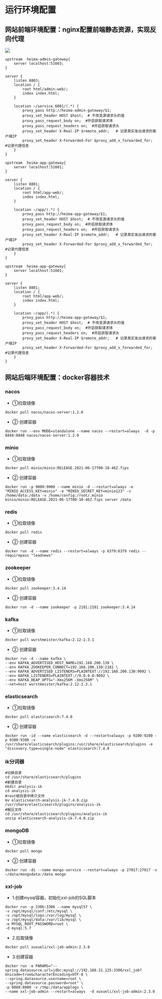 # 运行环境配置
## 网站前端环境配置：nginx配置前端静态资源，实现反向代理
![](/resources/nginx配置.png)

```shell
upstream  heima-admin-gateway{
    server localhost:51603;
}

server {
	listen 8803;
	location / {
		root html/admin-web/;
		index index.html;
	}
	
	location ~/service_6001/(.*) {
		proxy_pass http://heima-admin-gateway/$1;
		proxy_set_header HOST $host;  # 不改变源请求头的值
		proxy_pass_request_body on;  #开启获取请求体
		proxy_pass_request_headers on;  #开启获取请求头
		proxy_set_header X-Real-IP $remote_addr;   # 记录真实发出请求的客户端IP
		proxy_set_header X-Forwarded-For $proxy_add_x_forwarded_for;  #记录代理信息
	}
}
```

```shell
upstream  heima-app-gateway{
    server localhost:51601;
}

server {
	listen 8801;
	location / {
		root html/app-web/;
		index index.html;
	}
	
	location ~/app/(.*) {
		proxy_pass http://heima-app-gateway/$1;
		proxy_set_header HOST $host;  # 不改变源请求头的值
		proxy_pass_request_body on;  #开启获取请求体
		proxy_pass_request_headers on;  #开启获取请求头
		proxy_set_header X-Real-IP $remote_addr;   # 记录真实发出请求的客户端IP
		proxy_set_header X-Forwarded-For $proxy_add_x_forwarded_for;  #记录代理信息
	}
}
```

```shell
upstream  heima-app-gateway{
    server localhost:51601;
}

server {
	listen 8801;
	location / {
		root html/app-web/;
		index index.html;
	}
	
	location ~/app/(.*) {
		proxy_pass http://heima-app-gateway/$1;
		proxy_set_header HOST $host;  # 不改变源请求头的值
		proxy_pass_request_body on;  #开启获取请求体
		proxy_pass_request_headers on;  #开启获取请求头
		proxy_set_header X-Real-IP $remote_addr;   # 记录真实发出请求的客户端IP
		proxy_set_header X-Forwarded-For $proxy_add_x_forwarded_for;  #记录代理信息
	}
}
```

## 网站后端环境配置：docker容器技术

### nacos

* ①拉取镜像

```shell
docker pull nacos/nacos-server:1.2.0
```

* ② 创建容器

```shell
docker run --env MODE=standalone --name nacos --restart=always  -d -p 8848:8848 nacos/nacos-server:1.2.0
```

### minio

* ①拉取镜像

```shell
docker pull minio/minio:RELEASE.2021-06-17T00-10-46Z.fips
```

* ② 创建容器

```shell
docker run -p 9000:9000 --name minio -d --restart=always -e "MINIO_ACCESS_KEY=minio" -e "MINIO_SECRET_KEY=minio123" -v /home/data:/data -v /home/config:/root/.minio minio/minio:RELEASE.2021-06-17T00-10-46Z.fips server /data
```

### redis

* ①拉取镜像

```shell
docker pull redis
```

* ② 创建容器

```shell
docker run -d --name redis --restart=always -p 6379:6379 redis --requirepass "leadnews"
```

### zookeeper

* ①拉取镜像

```shell
docker pull zookeeper:3.4.14
```

* ② 创建容器

```shell
docker run -d --name zookeeper -p 2181:2181 zookeeper:3.4.14
```

### kafka

* ①拉取镜像

```shell
docker pull wurstmeister/kafka:2.12-2.3.1
```

* ② 创建容器

```shell
docker run -d --name kafka \
--env KAFKA_ADVERTISED_HOST_NAME=192.168.200.130 \
--env KAFKA_ZOOKEEPER_CONNECT=192.168.200.130:2181 \
--env KAFKA_ADVERTISED_LISTENERS=PLAINTEXT://192.168.200.130:9092 \
--env KAFKA_LISTENERS=PLAINTEXT://0.0.0.0:9092 \
--env KAFKA_HEAP_OPTS="-Xmx256M -Xms256M" \
--net=host wurstmeister/kafka:2.12-2.3.1
```

### elasticsearch

* ①拉取镜像

```shell
docker pull elasticsearch:7.4.0
```

* ② 创建容器

```shell
docker run -id --name elasticsearch -d --restart=always -p 9200:9200 -p 9300:9300 -v /usr/share/elasticsearch/plugins:/usr/share/elasticsearch/plugins -e "discovery.type=single-node" elasticsearch:7.4.0
```

### ik分词器

```shell
#切换目录
cd /usr/share/elasticsearch/plugins
#新建目录
mkdir analysis-ik
cd analysis-ik
#root根目录中拷贝文件
mv elasticsearch-analysis-ik-7.4.0.zip /usr/share/elasticsearch/plugins/analysis-ik
#解压文件
cd /usr/share/elasticsearch/plugins/analysis-ik
unzip elasticsearch-analysis-ik-7.4.0.zip
```

### mongoDB

* ①拉取镜像

```shell
docker pull mongo
```

* ② 创建容器

```shell
docker run -di --name mongo-service --restart=always -p 27017:27017 -v ~/data/mongodata:/data mongo
```

### xxl-job

* 1.创建mysql容器，初始化xxl-job的SQL脚本

```shell
docker run -p 3306:3306 --name mysql57 \
-v /opt/mysql/conf:/etc/mysql \
-v /opt/mysql/logs:/var/log/mysql \
-v /opt/mysql/data:/var/lib/mysql \
-e MYSQL_ROOT_PASSWORD=root \
-d mysql:5.7
```

* 2.拉取镜像

```shell
docker pull xuxueli/xxl-job-admin:2.3.0
```

* 3.创建容器

```shell
docker run -e PARAMS="--spring.datasource.url=jdbc:mysql://192.168.31.125:3306/xxl_job?Unicode=true&characterEncoding=UTF-8 \
--spring.datasource.username=root \
--spring.datasource.password=root" \
-p 8888:8080 -v /tmp:/data/applogs \
--name xxl-job-admin --restart=always  -d xuxueli/xxl-job-admin:2.3.0
```
